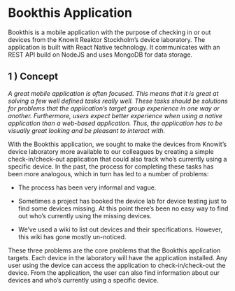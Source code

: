 # Bookthis Application

Bookthis is a mobile application with the purpose of checking in or out devices
from the Knowit Reaktor Stockholm’s device laboratory. The application is built
with React Native technology. It communicates with an REST API build on NodeJS
and uses MongoDB for data storage.

## 1 ) Concept
_A great mobile application is often focused. This means that it is great at
solving a few well defined tasks really well. These tasks should be solutions
for problems that the application’s target group experience in one way or
another. Furthermore, users expect better experience when using a native
application than a web-based application. Thus, the application has to be
visually great looking and be pleasant to interact with._

With the Bookthis application, we sought to make the devices from Knowit’s
device laboratory more available to our colleagues by creating a simple
check-in/check-out application that could also track who’s currently using a
specific device. In the past, the process for completing these tasks has been
more analogous, which in turn has led to a number of problems:

- The process has been very informal and vague.

- Sometimes a project has booked the device lab for device testing just to find
  some devices missing. At this point there’s been no easy way to find out who’s
  currently using the missing devices.

- We’ve used a wiki to list out devices and their specifications. However, this
  wiki has gone mostly un-noticed.

These three problems are the core problems that the Bookthis application
targets. Each device in the laboratory will have the application installed. Any
user using the device can access the application to check-in/check-out the
device. From the application, the user can also find information about our
devices and who’s currently using a specific device.
